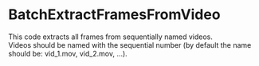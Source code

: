# BatchExtractFramesFromVideo
This code extracts all frames from sequentially named videos. 
<br>
Videos should be named with the sequential number (by default the name should be: vid_1.mov, vid_2.mov, ...).
